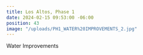 ```yaml
---
title: Los Altos, Phase 1
date: 2024-02-15 09:53:00 -06:00
position: 43
image: "/uploads/PH1_WATER%20IMPROVEMENTS_2.jpg"
---
```


Water Improvements